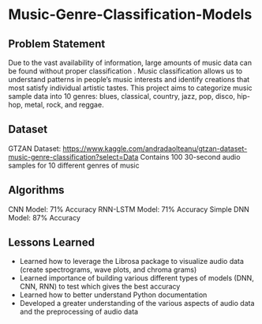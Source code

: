 # Music-Genre-Classification-Models

## Problem Statement
Due to the vast availability of information, large amounts of music data can be found without proper classification . Music classification allows us to understand patterns in people’s music interests and identify creations that most satisfy individual artistic tastes. This project aims to categorize music sample data into 10 genres: blues, classical, country, jazz, pop, disco, hip-hop, metal, rock, and reggae.

## Dataset
GTZAN Dataset: https://www.kaggle.com/andradaolteanu/gtzan-dataset-music-genre-classification?select=Data 
Contains 100 30-second audio samples for 10 different genres of music 

## Algorithms
CNN Model: 71% Accuracy
RNN-LSTM Model: 71% Accuracy
Simple DNN Model: 87% Accuracy

## Lessons Learned
- Learned how to leverage the Librosa package to visualize audio data (create spectrograms, wave plots, and chroma grams)
- Learned importance of building various different types of models (DNN, CNN, RNN) to test which gives the best accuracy
- Learned how to better understand Python documentation
- Developed a greater understanding of the various aspects of audio data and the preprocessing of audio data




